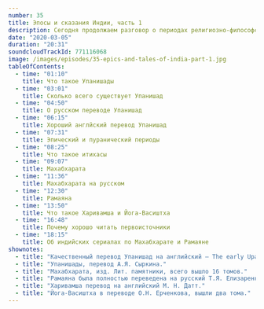 ```yaml
---
number: 35
title: Эпосы и сказания Индии, часть 1
description: Сегодня продолжаем разговор о периодах религиозно-философской истории Индии. Будем говорить о итихасах и пуранах (Махабхарата и Рамаяна и другие).
date: "2020-03-05"
duration: "20:31"
soundcloudTrackId: 771116068
image: /images/episodes/35-epics-and-tales-of-india-part-1.jpg
tableOfContents:
  - time: "01:10"
    title: Что такое Упанишады
  - time: "03:01"
    title: Сколько всего существует Упанишад
  - time: "04:50"
    title: О русском переводе Упанишад
  - time: "06:15"
    title: Хороший англйский перевод Упанишад
  - time: "07:31"
    title: Эпический и пуранический периоды
  - time: "08:25"
    title: Что такое итихасы
  - time: "09:07"
    title: Махабхарата
  - time: "11:36"
    title: Махабхарата на русском
  - time: "12:30"
    title: Рамаяна
  - time: "13:50"
    title: Что такое Харивамша и Йога-Васиштха
  - time: "16:48"
    title: Почему хорошо читать первоисточники
  - time: "18:15"
    title: Об индийских сериалах по Махабхарате и Рамаяне
shownotes:
  - title: "Качественный перевод Упанишад на английский — The early Upanishads by Patrick Olivelle"
  - title: "Упанишады, перевод А.Я. Сыркина."
  - title: "Махабхарата, изд. Лит. памятники, всего вышло 16 томов."
  - title: "Рамаяна была полностью переведена на русский Т.Я. Елизаренковой."
  - title: "Харивамша перевод на английский М. Н. Датт."
  - title: "Йога-Васиштха в переводе О.Н. Ерченкова, вышли два тома."
---
```

